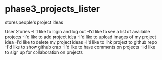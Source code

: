 # phase3_projects_lister
stores people's project ideas

User Stories
-I'd like to login and log out
-I'd like to see a list of available projects
-I'd like to add project idea
-I'd like to upload images of my project idea
-I'd like to delete my project ideas
-I'd like to link project to github repo
-I'd like to show github crap
-I'd like to have comments on projects
-I'd like to sign up for collaboration on projects
